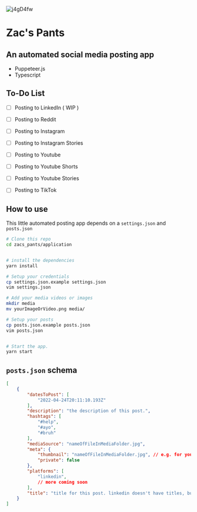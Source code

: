 ![j4gD4fw](https://user-images.githubusercontent.com/38140593/165675480-d4dc1970-6bf3-4f6e-ad34-68f0c8789186.jpg)

# Zac's Pants
## An automated social media posting app

- Puppeteer.js
- Typescript

## To-Do List

- [ ] Posting to LinkedIn ( WIP )
- [ ] Posting to Reddit
- [ ] Posting to Instagram
- [ ] Posting to Instagram Stories
- [ ] Posting to Youtube
- [ ] Posting to Youtube Shorts
- [ ] Posting to Youtube Stories
- [ ] Posting to TikTok


## How to use

This little automated posting app depends on a `settings.json` and `posts.json`

```bash
# Clone this repo
cd zacs_pants/application


# install the dependencies
yarn install

# Setup your credentials
cp settings.json.example settings.json
vim settings.json

# Add your media videos or images
mkdir media
mv yourImageOrVideo.png media/

# Setup your posts
cp posts.json.example posts.json
vim posts.json


# Start the app.
yarn start
```

## `posts.json` schema
```json
[
    {
        "datesToPost": [
            "2022-04-24T20:11:10.193Z"
        ],
        "description": "the description of this post.",
        "hashtags": [
            "#help",
            "#ayo",
            "#bruh"
        ],
        "mediaSource": "nameOfFileInMediaFolder.jpg",
        "meta": {
            "thumbnail": "nameOfFileInMediaFolder.jpg", // e.g. for youtube videos
            "private": false
        },
        "platforms": [
            "linkedin",
            // more coming soon
        ],
        "title": "title for this post. linkedin doesn't have titles, but other social medias do ( like youtube )"
    }
]
```
